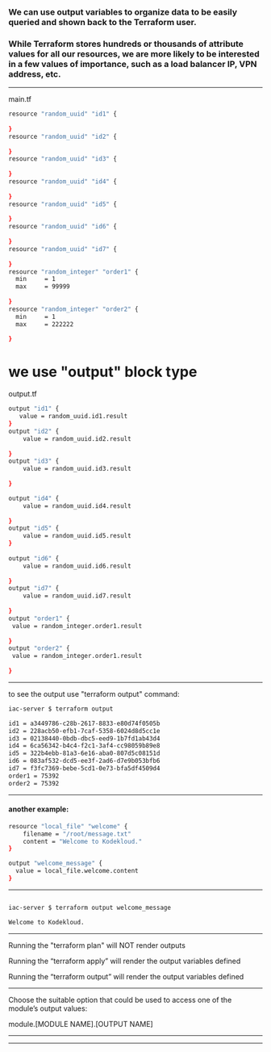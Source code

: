 


### We can use output variables to organize data to be easily queried and shown back to the Terraform user.

### While Terraform stores hundreds or thousands of attribute values for all our resources, we are more likely to be interested in a few values of importance, such as a load balancer IP, VPN address, etc.



__________________________________________________________________________________________




main.tf

```bash
resource "random_uuid" "id1" {
   
}
resource "random_uuid" "id2" {
   
}
resource "random_uuid" "id3" {
   
}
resource "random_uuid" "id4" {
   
}
resource "random_uuid" "id5" {
   
}
resource "random_uuid" "id6" {
   
}
resource "random_uuid" "id7" {
   
}
resource "random_integer" "order1" {
  min     = 1
  max     = 99999
 
}
resource "random_integer" "order2" {
  min     = 1
  max     = 222222
 
}
```




# we use "output" block type

output.tf


```bash
output "id1" {
   value = random_uuid.id1.result
}
output "id2" {
    value = random_uuid.id2.result
   
}
output "id3" {
    value = random_uuid.id3.result
   
}

output "id4" {
    value = random_uuid.id4.result
   
}
output "id5" {
    value = random_uuid.id5.result
}
   
output "id6" {
    value = random_uuid.id6.result
   
}
output "id7" {
    value = random_uuid.id7.result
   
}
output "order1" {
 value = random_integer.order1.result
 
}
output "order2" {
 value = random_integer.order1.result
 
}
```



__________________________________________________________________________________________




to see the output use "terraform output" command:

```bash
iac-server $ terraform output

id1 = a3449786-c28b-2617-8833-e80d74f0505b
id2 = 228acb50-efb1-7caf-5358-6024d8d5cc1e
id3 = 02138440-0bdb-dbc5-eed9-1b7fd1ab43d4
id4 = 6ca56342-b4c4-f2c1-3af4-cc98059b89e8
id5 = 322b4ebb-81a3-6e16-aba0-807d5c08151d
id6 = 083af532-dcd5-ee3f-2ad6-d7e9b053bfb6
id7 = f3fc7369-bebe-5cd1-0e73-bfa5df4509d4
order1 = 75392
order2 = 75392
```



__________________________________________________________________________________________



#### another example:


```bash
resource "local_file" "welcome" {
    filename = "/root/message.txt"
    content = "Welcome to Kodekloud."
}

output "welcome_message" {
  value = local_file.welcome.content
}
```



__________________________________________________________________________________________


```bash

iac-server $ terraform output welcome_message

Welcome to Kodekloud.
```



__________________________________________________________________________________________



Running the "terraform plan" will NOT render outputs

Running the “terraform apply” will render the output variables defined

Running the “terraform output” will render the output variables defined


__________________________________________________________________________________________


Choose the suitable option that could be used to access one of the module’s output values:


module.[MODULE NAME].[OUTPUT NAME]





__________________________________________________________________________________________







__________________________________________________________________________________________


